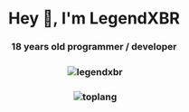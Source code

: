 <h1 align="center">Hey 👋, I'm LegendXBR</h1>
<h3 align="center">18 years old programmer / developer</h3>

<h3 align="center"><p>&nbsp;<img align="center" src="https://github-readme-stats-sigma-five.vercel.app/api?username=legendxbr&show_icons=true&locale=en&theme=dark" alt="legendxbr" /></p</h3>

<h3 align="center"><p>&nbsp;<img align="center" src="https://github-readme-stats-sigma-five.vercel.app/api/top-langs/?username=legendxbr&layout=compact&show_icons=true&locale=en&theme=dark" alt="toplang" /></p</h3>
